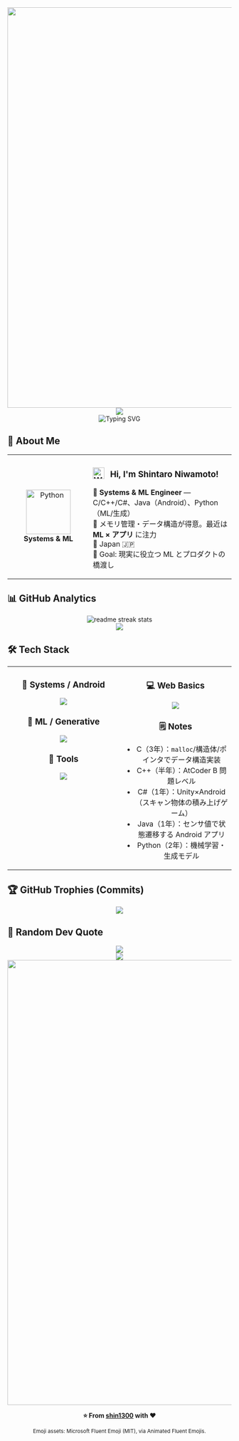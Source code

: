 <div align="center">
  <img src="https://user-images.githubusercontent.com/74038190/212284100-561aa473-3905-4a80-b561-0d28506553ee.gif" width="900">
</div>

<div align="center">
  <img src="https://capsule-render.vercel.app/api?type=waving&color=gradient&customColorList=0,2,2,5,30&height=150&section=header&animation=twinkling" />
</div>

<!-- Typing 行の左に “手を振る” をインラインで追加 -->
<div align="center">
  
  <img src="https://readme-typing-svg.herokuapp.com?font=Fira+Code&size=32&duration=2800&pause=2000&color=A9FEF7&center=true&vCenter=true&width=600&lines=Hey+there!+I'm+Shintaro+Niwamoto;Systems+%26+ML+Engineer;C%2FC%2B%2B%2FC%23+%7C+Python(ML)+%7C+Java%2FJS" alt="Typing SVG" />
</div>

## 🌟 **About Me**

<div align="center">

<table>
<tr>
<td width="200" align="center">
  <img src="https://skillicons.dev/icons?i=python" width="100" height="100" alt="Python" />
  <br><strong>Systems & ML</strong>
</td>
<td width="400" align="left">

### <img src="https://raw.githubusercontent.com/Tarikul-Islam-Anik/Animated-Fluent-Emojis/master/Emojis/Hand%20gestures/Waving%20Hand.png" alt="Waving Hand" width="26" height="26" style="vertical-align:-4px; margin-right:8px;"> **Hi, I'm Shintaro Niwamoto!**

🔧 **Systems & ML Engineer** — C/C++/C#、Java（Android）、Python（ML/生成）  
🧠 メモリ管理・データ構造が得意。最近は **ML × アプリ** に注力  
📍 Japan 🇯🇵  
🎯 Goal: 現実に役立つ ML とプロダクトの橋渡し

</td>
</tr>
</table>

</div>

## 📊 **GitHub Analytics**

<div align="center">
  <img src="https://github-readme-streak-stats.herokuapp.com/?user=shin1300&theme=transparent&border_radius=10&starting_year=2020" alt="readme streak stats" />
</div>

<div align="center">
  <img src="https://github-readme-activity-graph.vercel.app/graph?username=shin1300&custom_title=Shintaro's%20GitHub%20Activity%20Graph&bg_color=0d1117&color=58a6ff&line=58a6ff&point=58a6ff&area=true&hide_border=true" />
</div>

## 🛠️ **Tech Stack**

<table align="center">
<tr>
<td width="50%" align="center" valign="top">

### 🧩 **Systems / Android**
<img src="https://skillicons.dev/icons?i=c,cpp,cs,java,unity" />

### 🤖 **ML / Generative**
<img src="https://skillicons.dev/icons?i=python,pytorch,tensorflow" />

### 🔧 **Tools**
<img src="https://skillicons.dev/icons?i=vscode,git,github,docker" />

</td>
<td width="50%" align="center" valign="top">

### 💻 **Web Basics**
<img src="https://skillicons.dev/icons?i=js,html,css" />

### 🗒️ **Notes**
- C（3年）：`malloc`/構造体/ポインタでデータ構造実装  
- C++（半年）：AtCoder B 問題レベル  
- C#（1年）：Unity×Android（スキャン物体の積み上げゲーム）  
- Java（1年）：センサ値で状態遷移する Android アプリ  
- Python（2年）：機械学習・生成モデル

</td>
</tr>
</table>

## 🏆 **GitHub Trophies (Commits)**

<div align="center">
  <img src="https://github-profile-trophy.vercel.app/?username=shin1300&theme=transparent&no-frame=true&no-bg=false&margin-w=4&column=7&rank=SECRET,SSS,SS,S,AAA,AA,A,B,C&title=Commit,Commits" />
</div>

## 💭 **Random Dev Quote**

<div align="center">
  <img src="https://quotes-github-readme.vercel.app/api?type=horizontal&theme=transparent" />
</div>

<div align="center">
  <img src="https://capsule-render.vercel.app/api?type=waving&color=gradient&customColorList=0,2,2,5,30&height=120&section=footer&animation=twinkling" />
</div>

<div align="center">
  <img src="https://user-images.githubusercontent.com/74038190/212284115-f47cd8ff-2ffb-4b04-b5bf-4d1c14c0247f.gif" width="1000">

  **⭐ From [shin1300](https://github.com/shin1300) with ❤️**

  <sub>Emoji assets: Microsoft Fluent Emoji (MIT), via Animated Fluent Emojis.</sub>
</div>
